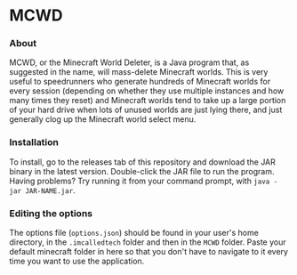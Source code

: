 # MCWD
### About
MCWD, or the Minecraft World Deleter, is a Java program that, as suggested in the name, will mass-delete Minecraft worlds.
This is very useful to speedrunners who generate hundreds of Minecraft worlds for every session (depending on whether they
use multiple instances and how many times they reset) and Minecraft worlds tend to take up a large portion of your hard
drive when lots of unused worlds are just lying there, and just generally clog up the Minecraft world select menu.
### Installation
To install, go to the releases tab of this repository and download the JAR binary in the latest version. Double-click the
JAR file to run the program. Having problems? Try running it from your command prompt, with `java -jar JAR-NAME.jar`.
### Editing the options
The options file (`options.json`) should be found in your user's home directory, in the `.imcalledtech` folder and then in the
`MCWD` folder. Paste your default minecraft folder in here so that you don't have to navigate to it every time you want to
use the application.